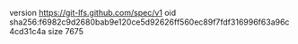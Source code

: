 version https://git-lfs.github.com/spec/v1
oid sha256:f6982c9d2680bab9e120ce5d92626ff560ec89f7fdf316996f63a96c4cd31c4a
size 7675
